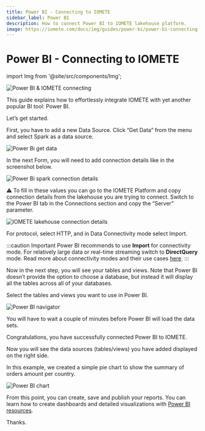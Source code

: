 ```yaml
---
title: Power BI - Connecting to IOMETE
sidebar_label: Power BI
description: How to connect Power BI to IOMETE lakehouse platform.
image: https://iomete.com/docs/img/guides/power-bi/power-bi-connecting-to-iomete.png
---
```



# Power BI - Connecting to IOMETE

<!-- <head>
  <meta property="og:image" content="/img/power-bi/power-bi-connecting-to-iomete.png" />
</head> -->

import Img from '@site/src/components/Img';


![Power BI & IOMETE connecting](/img/guides/power-bi/power-bi-connecting-to-iomete.png)


This guide explains how to effortlessly integrate IOMETE with yet another popular BI tool: Power BI.

Let’s get started.

First, you have to add a new Data Source. Click “Get Data” from the menu and select Spark as a data source.

<Img src="/img/guides/power-bi/get-data.png" alt="Power Bi get data"/>

In the next Form, you will need to add connection details like in the screenshot below.

<Img src="/img/guides/power-bi/spark-connection-details.png" alt="Power Bi spark connection details"/>


⚠️ To fill in these values you can go to the IOMETE Platform and copy connection details from the lakehouse you are trying to connect. Switch to the Power BI tab in the Connections section and copy the “Server” parameter.

<Img src="/img/guides/power-bi/iomete-lakehouse-connection-details.png" alt="IOMETE lakehouse connection details"/>

For protocol, select HTTP, and in Data Connectivity mode select Import.


:::caution Important
Power BI recommends to use **Import** for connectivity mode. For relatively large data or real-time streaming switch to **DirectQuery** mode.
Read more about connectivity modes and their use cases <a target="_blank" href="https://learn.microsoft.com/en-us/power-bi/connect-data/desktop-directquery-about#power-bi-data-connectivity-modes">here</a>.
:::

Now in the next step, you will see your tables and views. Note that Power BI doesn’t provide the option to choose a database, but instead it will display all the tables across all of your databases.

Select the tables and views you want to use in Power BI.

<Img src="/img/guides/power-bi/power-bi-navigator.png" alt="Power BI navigator"/>


You will have to wait a couple of minutes before Power BI will load the data sets. 

Congratulations, you have successfully connected Power BI to IOMETE.

Now you will see the data sources (tables/views) you have added displayed on the right side.

In this example, we created a simple pie chart to show the summary of orders amount per country.

<Img src="/img/guides/power-bi/power-bi-chart.png" alt="Power BI chart"/>

From this point, you can create, save and publish your reports. You can learn how to create dashboards and detailed visualizations with [Power BI resources](https://learn.microsoft.com/en-us/power-bi/).

Thanks.